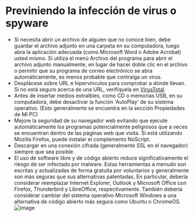 [Title]: # (Previniendo infecciones de virus o spyware -software espía-)
[Order]: # (1)

# Previniendo la infección de virus o spyware

* Si necesita abrir un archivo de alguien que no conoce bien, debe guardar el archivo adjunto en una carpeta en su computadora, luego abra la aplicación adecuada (como Microsoft Word o Adobe Acrobat) usted mismo. Si utiliza el menú Archivo del programa para abrir el archivo adjunto manualmente, en lugar de hacer doble clic en el archivo o permitir que su programa de correo electrónico se abra automáticamente, es menos probable que contraiga un virus.
* Desplácese sobre URL e hipervínculos para comprobar a dónde llevan. Si no está seguro acerca de una URL, verifíquela en [VirusTotal](https://www.virustotal.com/#url).
* Antes de insertar medios extraíbles, como CD o memorias USB, en su computadora, debe desactivar la función 'AutoPlay' de su sistema operativo. (Esto generalmente se encuentra en la sección Propiedades de Mi PC)
* Mejore la seguridad de su navegador web evitando que ejecute automáticamente los programas potencialmente peligrosos que a veces se encuentran dentro de las páginas web que visita. Si está utilizando Mozilla Firefox, puede instalar el complemento NoScript.
* Descargar en una conexión cifrada (generalmente SSL en el navegador) siempre que sea posible.
* El uso de software libre y de código abierto reduce significativamente el riesgo de ser infectado por malware. Estas herramientas a menudo son escritas y actualizadas de forma gratuita por voluntarios y generalmente son más seguras que sus alternativas patentadas. En particular, debería considerar reemplazar Internet Explorer, Outlook y Microsoft Office con Firefox, Thunderbird y LibreOffice, respectivamente. También debería considerar cambiar del sistema operativo Microsoft Windows a una alternativa de código abierto más segura como Ubuntu o ChromeOS.
![image](malware_adv2.png)